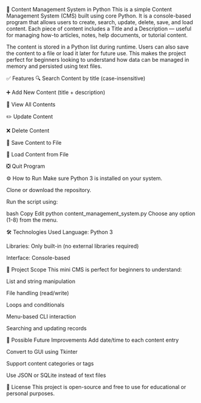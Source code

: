 🧾 Content Management System in Python
This is a simple Content Management System (CMS) built using core Python. It is a console-based program that allows users to create, search, update, delete, save, and load content. Each piece of content includes a Title and a Description — useful for managing how-to articles, notes, help documents, or tutorial content.

The content is stored in a Python list during runtime. Users can also save the content to a file or load it later for future use. This makes the project perfect for beginners looking to understand how data can be managed in memory and persisted using text files.

✅ Features
🔍 Search Content by title (case-insensitive)

➕ Add New Content (title + description)

📜 View All Contents

✏️ Update Content

❌ Delete Content

💾 Save Content to File

📂 Load Content from File

❎ Quit Program

⚙️ How to Run
Make sure Python 3 is installed on your system.

Clone or download the repository.

Run the script using:

bash
Copy
Edit
python content_management_system.py
Choose any option (1-8) from the menu.

🛠️ Technologies Used
Language: Python 3

Libraries: Only built-in (no external libraries required)

Interface: Console-based

📌 Project Scope
This mini CMS is perfect for beginners to understand:

List and string manipulation

File handling (read/write)

Loops and conditionals

Menu-based CLI interaction

Searching and updating records

🚀 Possible Future Improvements
Add date/time to each content entry

Convert to GUI using Tkinter

Support content categories or tags

Use JSON or SQLite instead of text files

📄 License
This project is open-source and free to use for educational or personal purposes.
